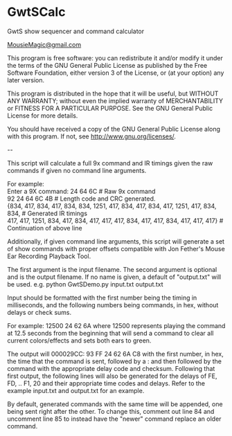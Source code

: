 # GwtSCalc
GwtS show sequencer and command calculator

MousieMagic@gmail.com


This program is free software: you can redistribute it and/or modify
it under the terms of the GNU General Public License as published by
the Free Software Foundation, either version 3 of the License, or
(at your option) any later version.

This program is distributed in the hope that it will be useful,
but WITHOUT ANY WARRANTY; without even the implied warranty of
MERCHANTABILITY or FITNESS FOR A PARTICULAR PURPOSE.  See the
GNU General Public License for more details.

You should have received a copy of the GNU General Public License
along with this program.  If not, see <http://www.gnu.org/licenses/>.

--

This script will calculate a full 9x command and IR timings given the raw commands if given no command line arguments.

For example:</br>
Enter a 9X command: 24 64 6C # Raw 9x command</br>
92 24 64 6C 4B # Length code and CRC generated.</br>
{834, 417, 834, 417, 834, 834, 1251, 417, 834, 417, 834, 417, 1251, 417, 834, 834, # Generated IR timings</br>
417, 417, 1251, 834, 417, 834, 417, 417, 417, 834, 417, 417, 834, 417, 417, 417} # Continuation of above line</br>

Additionally, if given command line arguments, this script will generate a set of show commands with proper offsets
compatible with Jon Fether's Mouse Ear Recording Playback Tool.

The first argument is the input filename.
The second argument is optional and is the output filename. If no name is given, a default of "output.txt" will be used.
e.g. python GwtSDemo.py input.txt output.txt

Input should be formatted with the first number being the timing in milliseconds, and the following numbers being
commands, in hex, without delays or check sums.

For example:
12500 24 62 6A where 12500 represents playing the command at 12.5 seconds from the beginning that will send a command to
clear all current colors/effects and sets both ears to green.

The output will 000029CC: 93 FF 24 62 6A C8 with the first number, in hex, the time that the command is sent, followed
by a : and then followed by the command with the appropriate delay code and checksum. Following that first output, the
following lines will also be generated for the delays of FE, FD, .. F1, 20 and their appropriate time codes and
delays. Refer to the example input.txt and output.txt for an example.

By default, generated commands with the same time will be appended, one being sent right after the other.
To change this, comment out line 84 and uncomment line 85 to instead have the "newer" command replace an older command.
